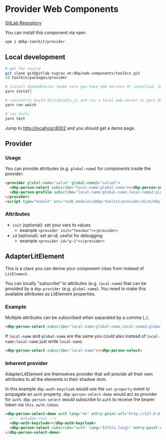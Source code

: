 # Provider Web Components

[GitLab Repository](https://gitlab.tugraz.at/dbp/web-components/toolkit)

You can install this component via npm:

```bash
npm i @dbp-toolkit/provider
```

## Local development

```bash
# get the source
git clone git@gitlab.tugraz.at:dbp/web-components/toolkit.git
cd toolkit/packages/provider

# install dependencies (make sure you have npm version 4+ installed, so symlinks to the git submodules are created automatically)
yarn install

# constantly build dist/bundle.js and run a local web-server on port 8002 
yarn run watch

# run tests
yarn test
```

Jump to <http://localhost:8002> and you should get a demo page.

## Provider

### Usage

You can provide attributes (e.g. `global-name`) for components inside the provider:

```html
<provider global-name="value" global-name2="value2">
  <dbp-person-select subscribe="local-name:global-name"></dbp-person-select>
  <dbp-person-profile subscribe="local-name:global-name,local-name2:global-name2"></dbp-person-profile>
</provider>
<script type="module" src="node_modules/@dbp-toolkit/provider/dist/dbp-provider.js"></script>
```

### Attributes

- `init` (optional): set your vars to values
  - example `<provider init="foo=bar"></provider>`
- `id` (optional): set an id, useful for debugging
  - example `<provider id="p-1"></provider>`

## AdapterLitElement

This is a class you can derive your component class from instead of `LitElement`.

You can locally "subscribe" to attributes (e.g. `local-name`) that can be provided by a `dbp-provider` (e.g. `global-name`).
You need to make this available attributes as LitElement properties.

### Example

Multiple attributes can be subscribed when separated by a comma (`,`).

```html
<dbp-person-select subscribe="local-name:global-name,local-name2:global-name2"></dbp-person-select>
```

If `local-name` and `global-name` are the same you could also instead of `local-name:local-name` just write `local-name`:

```html
<dbp-person-select subscribe="local-name"></dbp-person-select>
```

### Inherent provider

AdapterLitElement are themselves provider that will provide all their own attributes to all the elements in their shadow dom.

In this example `dbp-auth-keycloak` would use the `set-property` event to propagate an `auth` property.
`dbp-person-select-demo` would act as provider for `auth`. `dbp-person-select` would subscribe to `auth` to receive
the bearer token via `this.auth.token`.

```html
<dbp-person-select-demo auth lang="de" entry-point-url="http://127.0.0.1:8000">
  <!-- #shadow-root -->
  <dbp-auth-keycloak></dbp-auth-keycloak>
  <dbp-person-select subscribe="auth" lang="${this.lang}" entry-point-url="${this.entryPointUrl}"></dbp-person-select>
</dbp-person-select-demo>
```
